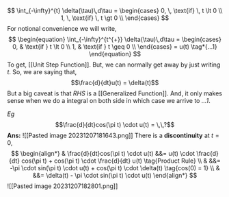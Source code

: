 $$
\int_{-\infty}^{t} \delta(\tau)\,d\tau =
\begin{cases}
	0, \, \text{if} \, t \lt 0 \\
	1, \, \text{if} \, t \gt 0 \\
\end{cases}
$$For notional convenience we will write,
$$
\begin{equation}
\int_{-\infty}^{t^{+}} \delta(\tau)\,d\tau =
\begin{cases}
	0, & \text{if } t \lt 0 \\
	1, & \text{if } t \geq 0 \\
\end{cases} = u(t) \tag*{...1}
\end{equation}
$$
To get, [[Unit Step Function]]. But, we can normally get away by just writing $t$.
So, we are saying that, $$\frac{d}{dt}u(t) = \delta(t)$$But a big caveat is that $RHS$ is a [[Generalized Function]]. And, it only makes sense when we do a integral on both side in which case we arrive to *...1*. 


*Eg* $$\frac{d}{dt}cos(\pi t) \cdot u(t) = \,\,?$$
**Ans:**
![[Pasted image 20231207181643.png]]
There is a **discontinuity** at $t = 0$,
$$
\begin{align*}
& \frac{d}{dt}cos(\pi t) \cdot u(t) &&= u(t) \cdot \frac{d}{dt} cos(\pi t) + cos(\pi t) \cdot \frac{d}{dt} u(t) \tag{Product Rule} \\
& &&= -\pi \cdot sin(\pi t) \cdot u(t) + cos(\pi t) \cdot \delta(t) \tag{cos(0) = 1} \\
& &&= \delta(t) - \pi \cdot sin(\pi t) \cdot u(t)
\end{align*}
$$
![[Pasted image 20231207182801.png]]


